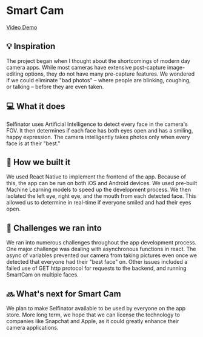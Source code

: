 # Smart Cam
[Video Demo](https://www.youtube.com/watch?v=-Ah46H1wutE&ab_channel=AyushGarg)

## 💡 Inspiration

The project began when I thought about the shortcomings of modern day camera apps. While most cameras have extensive post-capture image-editing options, they do not have many pre-capture features. We wondered if we could eliminate "bad photos" – where people are blinking, coughing, or talking – before they are even taken.

## 💻 What it does
Selfinator uses Artificial Intelligence to detect every face in the camera's FOV. It then determines if each face has both eyes open and has a smiling, happy expression. The camera intelligently takes photos only when every face is at their "best."

## 🔨 How we built it
We used React Native to implement the frontend of the app. Because of this, the app can be run on both iOS and Android devices. We used pre-built Machine Learning models to speed up the development process. We then isolated the left eye, right eye, and the mouth from each detected face. This allowed us to determine in real-time if everyone smiled and had their eyes open.

## 🧠 Challenges we ran into
We ran into numerous challenges throughout the app development process. One major challenge was dealing with asynchronous functions in react. The async of variables prevented our camera from taking pictures even once we detected that everyone had their "best face" on. Other issues included a failed use of GET http protocol for requests to the backend, and running SmartCam on multiple faces.

## 🔜 What's next for Smart Cam
We plan to make Selfinator available to be used by everyone on the app store. More long term, we hope that we can license the technology to companies like Snapchat and Apple, as it could greatly enhance their camera applications.
